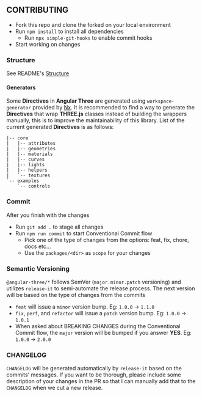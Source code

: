 ## CONTRIBUTING

- Fork this repo and clone the forked on your local environment
- Run `npm install` to install all dependencies
  - Run `npx simple-git-hooks` to enable commit hooks
- Start working on changes

### Structure

See README's [Structure](./README.md#structure)

#### Generators

Some **Directives** in **Angular Three** are generated using `workspace-generator` provided by [Nx](https://nx.dev). It is recommended to find a way to generate the **Directives** that wrap **THREE.js** classes instead of building the wrappers manually, this is to improve the maintainability of this library. List of the current generated **Directives** is as follows:

```
|-- core
|   |-- attributes
|   |-- geometries
|   |-- materials
|   |-- curves
|   |-- lights
|   |-- helpers
|   `-- textures
`-- examples
    `-- controls
``` 

### Commit

After you finish with the changes

- Run `git add .` to stage all changes
- Run `npm run commit` to start Conventional Commit flow
  - Pick one of the type of changes from the options: feat, fix, chore, docs etc...
  - Use the `packages/<dir>` as `scope` for your changes

### Semantic Versioning

`@angular-three/*` follows SemVer (`major.minor.patch` versioning) and utilizes `release-it` to semi-automate the release process. The next version will be based on the type of changes from the commits

- `feat` will issue a `minor` version bump. Eg: `1.0.0` -> `1.1.0`
- `fix`, `perf`, and `refactor` will issue a `patch` version bump. Eg: `1.0.0` -> `1.0.1`
- When asked about BREAKING CHANGES during the Conventional Commit flow, the `major` version will be bumped if you answer **YES**. Eg: `1.0.0` -> `2.0.0`

### CHANGELOG

`CHANGELOG` will be generated automatically by `release-it` based on the commits' messages. If you want to be thorough, please include some description of your changes in the PR so that I can manually add that to the `CHANGELOG` when we cut a new release.
